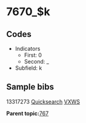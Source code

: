 # 7670\_$k

## Codes

-   Indicators
    -   First: 0
    -   Second: \_
-   Subfield: k

## Sample bibs

13317273 [Quicksearch](https://search.library.yale.edu/catalog/13317273) [VXWS](http://prodorbis.library.yale.edu:7014/vxws/GetHoldingsService?bibId=13317273)

**Parent topic:**[767](../../tags/767/767.md)

